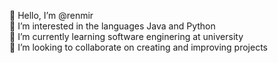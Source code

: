  👋 Hello, I’m @renmir </br>
 👀 I’m interested in the languages Java and Python</br>
 🌱 I’m currently learning software enginering at university </br>
 💞️ I’m looking to collaborate on creating and improving projects </br>

<!---
renmir/renmir is a ✨ special ✨ repository because its `README.md` (this file) appears on your GitHub profile.
You can click the Preview link to take a look at your changes.
--->
